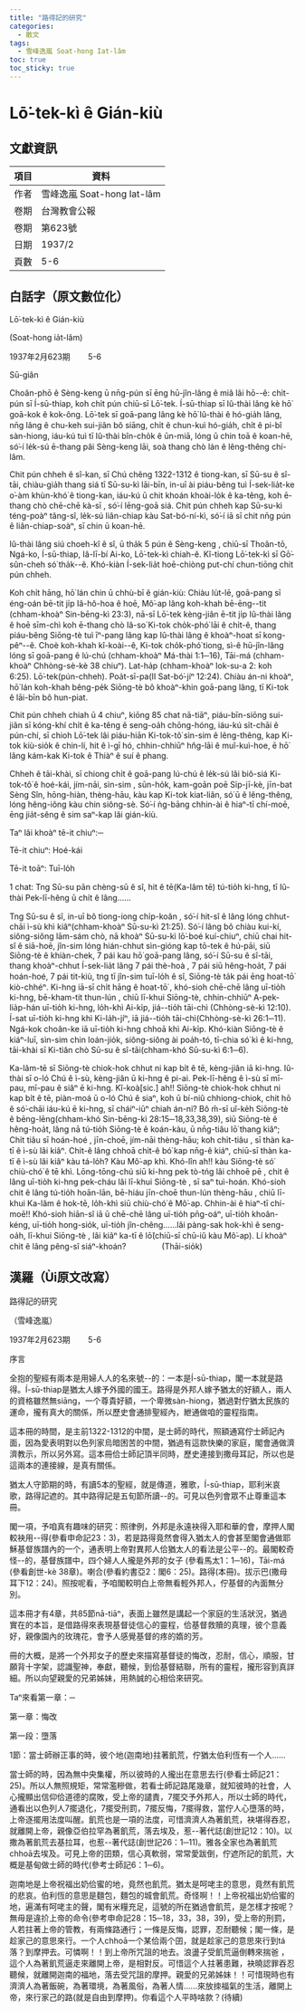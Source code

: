 ```yaml
---
title: "路得記的研究"
categories:
  - 散文
tags:
  - 雪峰逸嵐 Soat-hong Iat-lâm
toc: true
toc_sticky: true
---
```


# Lō͘-tek-kì ê Gián-kiù

## 文獻資訊

| 項目 | 資料 |
|---|---|
| 作者 | 雪峰逸嵐 Soat-hong Iat-lâm |
| 卷期 | 台灣教會公報 |
| 卷期 | 第623號 |
| 日期 | 1937/2 |
| 頁數 | 5-6 |

## 白話字（原文數位化）

Lō͘-tek-kì ê Gián-kiù

(Soat-hong ia̍t-lâm)

1937年2月623期        5-6

Sū-giân

Choân-phō ê Sèng-keng ū nn̄g-pún sī ēng hū-jîn-lâng ê miâ lâi hō--ê: chi̍t-pún sī Í-sū-thiap, koh chi̍t pún chiū-sī Lō͘-tek. Í-sū-thiap sī Iû-thài lâng kè hō͘ goā-kok ê kok-ông. Lō͘-tek sī goā-pang lâng kè hō͘ Iû-thài ê hó-gia̍h lâng, nn̄g lâng ê chu-keh sui-jiân bô siāng, chi̍t ê chun-kuì hó-gia̍h, chi̍t ê pi-bî sàn-hiong, iáu-kú tuì tī Iû-thài bîn-cho̍k ê ūn-miā, lóng ū chin toā ê koan-hē, só͘-í le̍k-sú ē-thang pâi Sèng-keng lāi, soà thang chò lán ê lêng-thêng chí-lâm.

Chit pún chheh ê sî-kan, sī Chú chêng 1322-1312 ê tiong-kan, sī Sū-su ê sî-tāi, chiàu-gia̍h thang siá tī Sū-su-kì lāi-bīn, in-uī ài piáu-bêng tuì Í-sek-lia̍t-ke o͘-àm khùn-khó͘ ê tiong-kan, iáu-kú ū chit khoán khoài-lo̍k ê ka-têng, koh ē-thang chò chē-chē kà-sī , só͘-í lēng-goā siá. Chit pún chheh kap Sū-su-kì téng-poàⁿ tâng-sî, le̍k-sú liân-chiap kàu Sat-bó-ní-kì, só͘-í iā sī chit nn̄g pún ê liân-chiap-soàⁿ, sī chin ū koan-hē.

Iû-thài lâng siú choeh-kî ê sî, ū tha̍k 5 pún ê Sèng-keng , chiū-sī Thoân-tō, Ngá-ko, Í-sū-thiap, Iâ-lī-bí Ai-ko, Lō͘-tek-kì chiah-ê. Kî-tiong Lō͘-tek-kì sī Gō͘-sûn-cheh só͘ tha̍k--ê. Khó-kiàn Í-sek-lia̍t hoē-chiòng put-chí chun-tiōng chit pún chheh.

Koh chi̍t hāng, hō͘ lán chin ū chhù-bī ê gián-kiù: Chiàu lu̍t-lē, goā-pang sī éng-oán bē-tit ji̍p Iâ-hô-hoa ê hoē, Mô͘-ap lâng koh-khah bē-ēng--tit (chham-khoàⁿ Sin-bēng-kì 23:3), nā-sī Lō͘-tek kèng-jiân ē-tit ji̍p Iû-thài lâng ê hoē sīm-chì koh ē-thang chò Iâ-so͘ Ki-tok cho̍k-phó͘ lāi ê chi̍t-ê, thang piáu-bêng Siōng-tè tuì īⁿ-pang lâng kap Iû-thài lâng ê khoàⁿ-hoat sī kong-pêⁿ--ê. Choè koh-khah kî-koài--ê, Ki-tok cho̍k-phó͘ tiong, sì-ê hū-jîn-lâng lóng sī goā-pang ê lú-chú (chham-khoàⁿ Má-thài 1:1─16), Tāi-má (chham-khoàⁿ Chhòng-sè-kè 38 chiuⁿ). Lat-ha̍p (chham-khoàⁿ Iok-su-a 2: koh 6:25). Lō͘-tek(pún-chheh). Poa̍t-sī-pa(II Sat-bó͘-jíⁿ 12:24). Chiàu án-ni khoàⁿ, hō͘ lán koh-khah bêng-pe̍k Siōng-tè bô khoàⁿ-khin goā-pang lâng, tī Ki-tok ê lāi-bīn bô hun-piat.

Chit pún chheh chiah ū 4 chiuⁿ, kiōng 85 chat nā-tiāⁿ, piáu-bīn-siōng sui-jiân sī kóng-khí chi̍t ê ka-têng ê seng-oa̍h chōng-hóng, iáu-kú si̍t-chāi ê pún-chí, sī chioh Lō͘-tek lâi piáu-hiān Ki-tok-tô͘ sìn-sim ê lêng-thêng, kap Ki-tok kiù-sio̍k ê chin-lí, hit ê ì-gī hó, chhin-chhiūⁿ hn̂g-lāi ê muî-kuì-hoe, ē hō͘ lâng kám-kak Ki-tok ê Thiàⁿ ê suí ê phang.

Chheh ê tāi-khài, sī chiong chi̍t ê goā-pang lú-chú ê le̍k-sú lâi biô-siá Ki-tok-tô͘ ê hoé-kái, jím-nāi, sìn-sim , sūn-ho̍k, kam-goān poē Si̍p-jī-kè, jīn-bat Sèng Sîn, hōng-hiàn, thèng-hāu, kàu kap Ki-tok kiat-liân, só͘ ū ê lêng-thêng, lóng hêng-iông kàu chin siông-sè. Só͘-í ǹg-bāng chhin-ài ê hiaⁿ-tī chí-moē, ēng jia̍t-sêng ê sim saⁿ-kap lâi gián-kiù.

Taⁿ lâi khoàⁿ tē-it chiuⁿ:─

Tē-it chiuⁿ: Hoé-kái

Tē-it toāⁿ: Tuī-lo̍h

1 chat: Tng Sū-su pān chèng-sū ê sî, hit ê tē(Ka-lâm tē) tú-tio̍h ki-hng, tī Iû-thài Pek-lī-hêng ū chi̍t ê lâng......

Tng Sū-su ê sî, in-uī bô tiong-iong chi̍p-koân , só͘-í hit-sî ê lâng lóng chhut-chāi ì-sù khì kiâⁿ(chham-khoàⁿ Sū-su-kì 21:25). Só͘-í lâng bô chiàu kui-kí, siông-siông lām-sám chò, nā khoàⁿ Sū-su-kì lō͘-boé kuí-chiuⁿ, chiū chai hit-sî ê siā-hoē, jîn-sim lóng hián-chhut sìn-gióng kap tō-tek ê hú-pāi, siū Siōng-tè ê khiàn-chek, 7 pái kau hō͘ goā-pang lâng, só͘-í Sū-su ê sî-tāi, thang khoàⁿ-chhut Í-sek-lia̍t lâng 7 pái thè-hoà , 7 pái siū hêng-hoa̍t, 7 pái hoán-hoé, 7 pái tit-kiù, tng tī jîn-sim tuī-lo̍h ê sî, Siōng-tè ta̍k pái ēng hoat-tō͘ kiò-chhéⁿ. Ki-hng iā-sī chi̍t hāng ê hoat-tō͘ , khó-sioh chē-chē lâng uī-tio̍h ki-hng, bē-kham-tit thun-lún , chiū lī-khui Siōng-tè, chhin-chhiūⁿ A-pek-lia̍p-hán uī-tio̍h ki-hng, lo̍h-khì Ai-ki̍p, jiá--tio̍h tāi-chì (Chhòng-sè-kì 12:10). Í-sat uī-tio̍h ki-hng khì Ki-la̍h-jíⁿ, iā jiá--tio̍h tāi-chì(Chhòng-sè-kì 26:1─11). Ngá-kok choân-ke iā uī-tio̍h ki-hng chhoā khì Ai-ki̍p. Khó-kiàn Siōng-tè ê kiáⁿ-luī, sìn-sim chin loán-jio̍k, siông-siông ài poa̍h-tó, tī-chia só͘ kì ê ki-hng, tāi-khài sī Ki-tiân chò Sū-su ê sî-tāi(chham-khó Sū-su-kì 6:1─6).

Ka-lâm-tē sī Siōng-tè chiok-hok chhut ni kap bi̍t ê tē, kèng-jiân iā ki-hng. Iû-thài sī o-ló Chú ê ì-sù, kèng-jiân ū ki-hng ê pi-ai. Pek-lī-hêng ê ì-sù sī mī-pau, mī-pau ê siâⁿ ē ki-hng. Kî-koà[sic.] ah!! Siōng-tè chiok-hok chhut ni kap bi̍t ê tē, piàn-moá ū o-ló Chú ê siaⁿ, koh ū bí-niû chhiong-chiok, chit hō ê só͘-chāi iáu-kú ē ki-hng, sī cháiⁿ-iūⁿ chiah án-ni? Bô m̄-sī uî-ke̍h Siōng-tè ê bēng-lēng(chham-khó Sin-bēng-kì 28:15─18,33,38,39), siū Siōng-tè ê hêng-hoa̍t, lâng nā tú-tio̍h Siōng-tè ê koán-kàu, ū nn̄g-tiâu lō͘ thang kiâⁿ; Chi̍t tiâu sī hoán-hoé , jīn-choē, jím-nāi thèng-hāu; koh chi̍t-tiâu , sī thàn ka-tī ê ì-sù lâi kiâⁿ. Chi̍t-ê lâng chhoā chi̍t-ê bó͘ kap nn̄g-ê kiáⁿ, chiū-sī thàn ka-tī ê ì-sù lâi kiâⁿ kàu tá-lo̍h? Kàu Mô͘-ap khì. Khó-lîn ah!! kàu Siōng-tè só͘ chiù-chó͘ ê tē khì. Lōng-tōng-chú siū ki-hng pek tò-tńg lâi chhoē pē , chit ê lâng uī-tio̍h ki-hng pek-cháu lâi lī-khui Siōng-tè , sī saⁿ tuì-hoán. Khó-sioh chit ê lâng tú-tio̍h hoān-lān, bē-hiáu jīn-choē thun-lún thèng-hāu , chiū lī-khui Ka-lâm ê hok-tē, lo̍h-khì siū chiù-chó͘ ê Mô͘-ap. Chhin-ài ê hiaⁿ-tī chí-moē!! Khó-sioh hiān-sî iā ū chē-chē lâng uī-tio̍h pn̄g-oáⁿ, uī-tio̍h khoân-kéng, uī-tio̍h hong-sio̍k, uī-tio̍h jîn-chêng......lâi pàng-sak hok-khì ê seng-oa̍h, lī-khui Siōng-tè , lâi kiâⁿ ka-tī ê lō͘(chiū-sī chū-iû kàu Mô͘-ap). Lí khoàⁿ chit ê lâng pêng-sî siáⁿ-khoán?                (Thāi-sio̍k)

## 漢羅（Ùi原文改寫）

路得記的研究

（雪峰逸嵐）

1937年2月623期        5-6

序言

全抱的聖經有兩本是用婦人人的名來號--的：一本是Í-sū-thiap，閣一本就是路得。Í-sū-thiap是猶太人嫁予外國的國王。路得是外邦人嫁予猶太的好額人，兩人的資格雖然無siāng，一个尊貴好額，一个卑微sàn-hiong，猶過對佇猶太民族的運命，攏有真大的關係，所以歷史會通排聖經內，紲通做咱的靈程指南。

這本冊的時間，是主前1322-1312的中間，是士師的時代，照額通寫佇士師記內面，因為愛表明對以色列家烏暗困苦的中間，猶過有這款快樂的家庭，閣會通做濟濟教示，所以另外寫。這本冊佮士師記頂半同時，歷史連接到撒母耳記，所以也是這兩本的連接線，是真有關係。

猶太人守節期的時，有讀5本的聖經，就是傳道，雅歌，Í-sū-thiap，耶利米哀歌，路得記遮的。其中路得記是五旬節所讀--的。可見以色列會眾不止尊重這本冊。

閣一項，予咱真有趣味的研究：照律例，外邦是永遠袂得入耶和華的會，摩押人閣較袂用--得(參看申命記23：3)，若是路得竟然會得入猶太人的會甚至閣會通做耶穌基督族譜內的一个，通表明上帝對異邦人佮猶太人的看法是公平--的。最閣較奇怪--的，基督族譜中，四个婦人人攏是外邦的女子 (參看馬太1：1─16)，Tāi-má (參看創世-kè 38章)。喇合(參看約書亞2：閣6：25)。路得(本冊)。拔示巴(撒母耳下12：24)。照按呢看，予咱閣較明白上帝無看輕外邦人，佇基督的內面無分別。

這本冊才有4章，共85節nā-tiāⁿ，表面上雖然是講起一个家庭的生活狀況，猶過實在的本旨，是借路得來表現基督徒信心的靈程，佮基督救贖的真理，彼个意義好，親像園內的玫瑰花，會予人感覺基督的疼的媠的芳。

冊的大概，是將一个外邦女子的歷史來描寫基督徒的悔改，忍耐，信心，順服，甘願背十字架，認識聖神，奉獻，聽候，到佮基督結聯，所有的靈程，攏形容到真詳細。所以向望親愛的兄弟姊妹，用熱誠的心相佮來研究。

Taⁿ來看第一章：─

第一章：悔改

第一段：墮落

1節：當士師辦正事的時，彼个地(迦南地)拄著飢荒，佇猶太伯利恆有一个人......

當士師的時，因為無中央集權，所以彼時的人攏出在意思去行(參看士師記21：25)。所以人無照規矩，常常濫糝做，若看士師記路尾幾章，就知彼時的社會，人心攏顯出信仰佮道德的腐敗，受上帝的譴責，7擺交予外邦人，所以士師的時代，通看出以色列人7擺退化，7擺受刑罰，7擺反悔，7擺得救，當佇人心墮落的時，上帝逐擺用法度叫醒。飢荒也是一項的法度，可惜濟濟人為著飢荒，袂堪得吞忍，就離開上帝，親像亞伯拉罕為著飢荒，落去埃及，惹--著代誌(創世記12：10)。以撒為著飢荒去基拉耳，也惹--著代誌(創世記26：1─11)。雅各全家也為著飢荒chhoā去埃及。可見上帝的囝類，信心真軟弱，常常愛跋倒，佇遮所記的飢荒，大概是基甸做士師的時代(參考士師記6：1─6)。

迦南地是上帝祝福出奶佮蜜的地，竟然也飢荒。猶太是呵咾主的意思，竟然有飢荒的悲哀。伯利恆的意思是麵包，麵包的城會飢荒。奇怪啊！！上帝祝福出奶佮蜜的地，遍滿有呵咾主的聲，閣有米糧充足，這號的所在猶過會飢荒，是怎樣才按呢？無毋是違扴上帝的命令(參考申命記28：15─18，33，38，39)，受上帝的刑罰，人若拄著上帝的管教，有兩條路通行；一條是反悔，認罪，忍耐聽候；閣一條，是趁家己的意思來行。一个人chhoā一个某佮兩个囝，就是趁家己的意思來行到tá落？到摩押去。可憐啊！！到上帝所咒詛的地去。浪盪子受飢荒逼倒轉來揣爸 ，這个人為著飢荒逼走來離開上帝，是相對反。可惜這个人拄著患難，袂曉認罪吞忍聽候，就離開迦南的福地，落去受咒詛的摩押。親愛的兄弟姊妹！！可惜現時也有濟濟人為著飯碗，為著環境，為著風俗，為著人情......來放拺福氣的生活，離開上帝，來行家己的路(就是自由到摩押)。你看這个人平時啥款？(待續)
